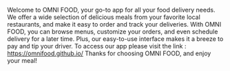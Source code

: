 Welcome to OMNI FOOD, your go-to app for all your food delivery needs. We offer a wide selection of delicious meals from your favorite local restaurants, and make it easy to order and track your deliveries. With OMNI FOOD, you can browse menus, customize your orders, and even schedule delivery for a later time. Plus, our easy-to-use interface makes it a breeze to pay and tip your driver. 
To access our app please visit the link : https://omnifood.github.io/
Thanks for choosing OMNI FOOD, and enjoy your meal! 
